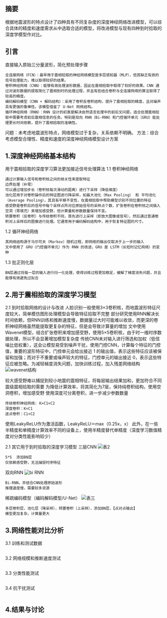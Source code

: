 ## 摘要
  根据地震波形的特点设计了四种具有不同复杂度的深度神经网络改进模型，可以综合具体的精度和速度需求从中选取合适的模型，将改进模型与现有四种到时拾取的深度学模型作对比。

## 引言
  直接输入原始三分量波形，简化预处理步骤
```
全连接网络（FCN）：最早用于震相拾取的神经网络模型是多层感知器（MLP），但其缺乏有效的信号处理能力，难以取得较好的结果。
卷积神经网络（CNN）：能够有效处理波形数据，因此在震相拾取中取得了较好的效果。CNN 通过对波形数据的提取简化了震相到时的处理过程，并且有些结合卷积与全连接网络的算法取得了较高的精度。
编码解码模型（CNN + 解码结构）：采用了卷积反卷积结构，提升了震相拾取的精度，且对噪声具有更强的鲁棒性。该模型借鉴了 U-Net 网络结构。
循环神经网络（RNN）：RNN 设计的初衷是解决自然语言处理中的前后文问题，适合处理震相拾取中需要考虑前后震相信息的任务。特别是双向 RNN（Bi-RNN）和门控循环单元（GRU）能处理更长时间依赖，提升了震相拾取的准确性。
```
问题：未考虑地震波形特点，网络模型过于复杂，关系依赖不明确。
方法：综合考虑模型合理性、精度和速度的深度神经网络模型设计方案

## 1.深度神经网络基本结构
  用于震相拾取的深度学习算法更加接近信号处理算法
1.1  卷积神经网络
```
通过计算输入信号和卷积核之间的相关性来提取特征
边界处理（补零）
可以通过增加步长（卷积核每次滑动的距离）进行下采样（降低维度）
池化层用于对卷积操作后的特征图进行降采样，如最大池化（Max Pooling） 和 平均池化（Average Pooling），其具有平移不变性，在震相拾取中帮助模型识别不同位置的特征
感受野是卷积后的信号中每个采样点所对应原始信号的采样点个数，扩张卷积在卷积核之间插入空洞（零填充）来增加感受野，但计算量和参数数量保持不变。
转置卷积（反卷积）与传统卷积不同，首先进行上采样（即放大图像或信号），然后通过普通卷积对上采样后的图像进行处理。它通常用于编码解码结构中，用于恢复特征图的尺寸。
```
1.2 循环神经网络
```
其网络结构源于马尔可夫（Markov）随机过程，即网络的输出仅取决于上一步的输入
文中使用了 GRU（门控循环单元）作为 RNN 的改进，GRU 是 LSTM（长短时记忆网络）的变种
```
1.3 批正则化层
```
BN层通过将每一层的输入进行归一化处理，使得训练过程更加稳定，缓解了梯度消失问题，并且能够有效避免过拟合
```
## 2.用于震相拾取的深度学习模型
2.1 到时拾取网络的设计与改进
  人脸识别一般使用3×3卷积核，而地震波形特征尺度较大，简单模仿图形处理模型会导致特征拾取不完整
  部分研究使用RNN解决长时间依赖，但RNN训练和推断速度慢，数据量过大时可能难以收敛，而更深的卷积神经网络虽然能提取更复杂的特征，但是会导致计算量的增加
   文中使用Wavenet模型，结合扩张卷积来增加感受野，使用5×5卷积核，由于时一维时序数据处理，所以不会显著增加模型复杂度
  传统CNN未对输入进行筛选和加权（低信噪比低权重），这会让模型易受到噪声干扰，使用门控CNN，计算每个特征的门控值，重要的波形特征中，门控单元会给出接近 1 的输出值，表示这些特征应该被保留和加强；而对于不重要或噪声较大的特征，门控单元的输出接近 0，表示这些特征应被忽略。为减轻梯度消失问题，加快训练过程，加入残差网络结构  
![wavenet结构](https://github.com/user-attachments/assets/8970c417-4ba2-4291-8af0-59b855af61a6)

较大感受野难以捕捉到较小地震的震相特征，将每层输出结果加和，更加符合不同震级震相拾取的需要
为降低计算效率，将其简化为7层，保持纯卷积结构，使用空洞卷积，增加感受野
使用深度可分离卷积，进一步减少参数数量
```
传统卷积神经网络: K×C1×C2
深度卷积：K×C1
逐点卷积：C1×C2
```
使用LeakyReLU作为激活函数，LeakyReLU＝max（0.25x，x）
此外，在一些半精度和单精度计算效率不同的设备上，使用半精度替代单精度（深度学习数值精度对分类性能影响较少）

2.1 其它用于到时拾取的深度学习模型
  三层CNN
![表2](https://github.com/user-attachments/assets/e001c45a-7f38-41be-b409-e32b6d4c0a97)
```
5*5  添加BN层
仅依赖感受野，无法捕捉时序特征
```
双向RNN
![bi RNN](https://github.com/user-attachments/assets/ab286080-584c-4a2f-bad7-be8d8c0ac6fe)

```
Bi-RNN，并结合CNN处理原始波形
推理速度慢，需要较多资源
```
稀疏编码模型（编码解码模型/U-Net）
![表三](https://github.com/user-attachments/assets/303cb0a4-4477-45b3-b60d-9296adf442f7)

```
多层卷积层，池化层（降采样），转置卷积（上采样），添加BN层，【点对点输出】
模型更加复杂，计算量更大
```
## 3.网络性能对比分析
3.1 训练和测试数据
```

```
3.2 网络规模和推断速度测试
```

```
3.3 分类性能测试
```

```
3.4 抗干扰测试
```

```

## 4.结果与讨论